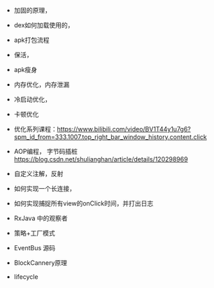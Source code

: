 - 加固的原理，
- dex如何加载使用的，
- apk打包流程
- 保活，


- apk瘦身
- 内存优化，内存泄漏
- 冷启动优化，
- 卡顿优化
- 优化系列课程：https://www.bilibili.com/video/BV1T44y1u7g6?spm_id_from=333.1007.top_right_bar_window_history.content.click
- AOP编程， 字节码插桩 https://blog.csdn.net/shulianghan/article/details/120298969

- 自定义注解，反射
- 如何实现一个长连接，
- 如何实现捕捉所有view的onClick时间，并打出日志

- RxJava 中的观察者
- 策略+工厂模式

- EventBus 源码

- BlockCannery原理

- lifecycle



